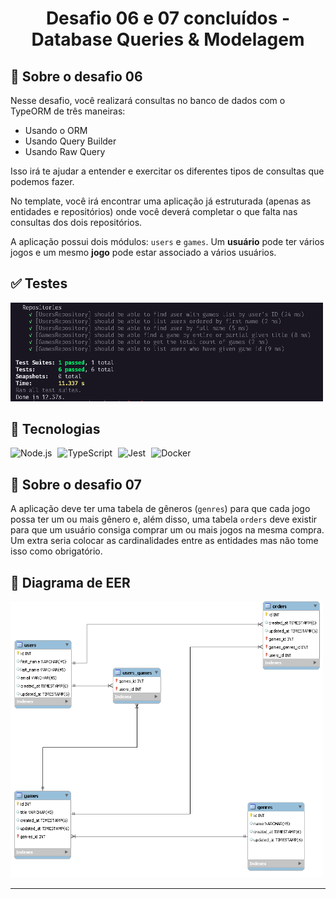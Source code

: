 <h1 align="center">
Desafio 06 e 07 concluídos - Database Queries & Modelagem
</h1>

## 💫 Sobre o desafio 06
Nesse desafio, você realizará consultas no banco de dados com o TypeORM de três maneiras:

- Usando o ORM
- Usando Query Builder
- Usando Raw Query

Isso irá te ajudar a entender e exercitar os diferentes tipos de consultas que podemos fazer.

No template, você irá encontrar uma aplicação já estruturada (apenas as entidades e repositórios) onde você deverá completar o que falta nas consultas dos dois repositórios.

A aplicação possui dois módulos: `users` e `games`. Um **usuário** pode ter vários jogos e um mesmo **jogo** pode estar associado a vários usuários.

## ✅ Testes

<img src=".github/screen@testes.png" width="500" heigth="500" />

## 🚀 Tecnologias
<p>
<img alt="Node.js" src="https://cdn.svgporn.com/logos/nodejs-icon.svg" width="30" heigth="30" style="margin-right: 5px;" />
<img alt="TypeScript" src="https://cdn.svgporn.com/logos/typescript-icon.svg" width="30" heigth="30" style="margin-right: 5px;" />
<img alt="Jest" src="https://cdn.svgporn.com/logos/jest.svg" width="30" heigth="30" style="margin-right: 5px;"/>
<img alt="Docker" src="https://cdn.svgporn.com/logos/docker-icon.svg" width="30" heigth="30" style="margin-right: 5px;"/>
</p>

## 💫 Sobre o desafio 07
A aplicação deve ter uma tabela de gêneros (`genres`) para que cada jogo possa ter um ou mais gênero e, além disso, uma tabela `orders` deve existir para que um usuário consiga comprar um ou mais jogos na mesma compra.
Um extra seria colocar as cardinalidades entre as entidades mas não tome isso como obrigatório.

## 📃 Diagrama de EER
<img src=".github/diagrama-EER.png" width="500" heigth="500" />

---
